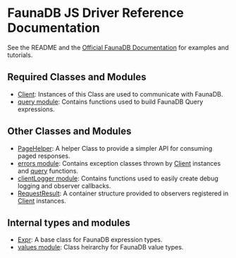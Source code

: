 # FaunaDB JS Driver Reference Documentation

See the README and the [Official FaunaDB Documentation](https://fauna.com/documentation) for examples and tutorials.

## Required Classes and Modules

* [Client](Client.html): Instances of this Class are used to communicate with FaunaDB.
* [query module](module-query.html): Contains functions used to build FaunaDB Query expressions.

## Other Classes and Modules

* [PageHelper](PageHelper.html): A helper Class to provide a simpler API for consuming paged responses.
* [errors module](module-errors.html): Contains exception classes thrown by [Client](Client.html) instances
  and [query](module-query.html) functions.
* [clientLogger module](module-clientLogger.html): Contains functions used to easily create debug logging and observer callbacks.
* [RequestResult](RequestResult.html): A container structure provided to observers registered in [Client](Client.html) instances.

## Internal types and modules

* [Expr](Expr.html): A base class for FaunaDB expression types.
* [values module](module-values.html): Class heirarchy for FaunaDB value types.
